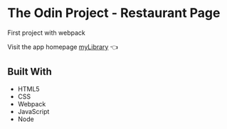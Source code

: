# The Odin Project - Restaurant Page

First project with webpack

Visit the app homepage [myLibrary](https://dticed.github.io/restaurant-page/) :point_left:

## Built With

- HTML5
- CSS
- Webpack
- JavaScript
- Node
